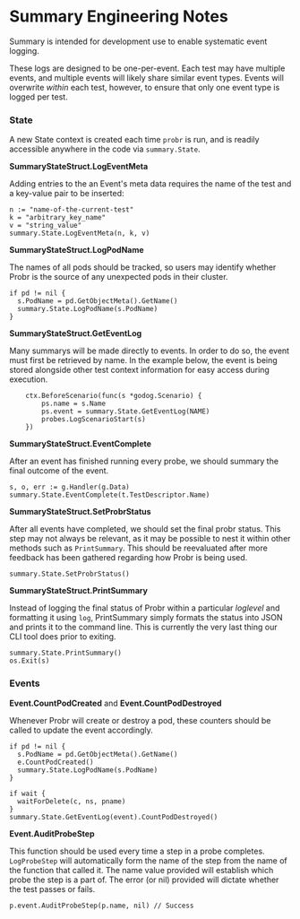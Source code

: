 # Summary Engineering Notes

Summary is intended for development use to enable systematic event logging.

These logs are designed to be one-per-event. Each test may have multiple events, and multiple events will likely share similar event types. Events will overwrite _within_ each test, however, to ensure that only one event type is logged per test.

### State

A new State context is created each time `probr` is run, and is readily accessible anywhere in the code via `summary.State`.


**SummaryStateStruct.LogEventMeta**

Adding entries to the an Event's meta data requires the name of the test and a key-value pair to be inserted:

```
n := "name-of-the-current-test"
k = "arbitrary_key_name"
v = "string_value"
summary.State.LogEventMeta(n, k, v)
```

**SummaryStateStruct.LogPodName**

The names of all pods should be tracked, so users may identify whether Probr is the source of any unexpected pods in their cluster.

```
if pd != nil {
  s.PodName = pd.GetObjectMeta().GetName()
  summary.State.LogPodName(s.PodName)
}
```

**SummaryStateStruct.GetEventLog**

Many summarys will be made directly to events. In order to do so, the event must first be retrieved by name. In the example below, the event is being stored alongside other test context information for easy access during execution.

```
	ctx.BeforeScenario(func(s *godog.Scenario) {
		ps.name = s.Name
		ps.event = summary.State.GetEventLog(NAME)
		probes.LogScenarioStart(s)
	})
```

**SummaryStateStruct.EventComplete**

After an event has finished running every probe, we should summary the final outcome of the event.

```
s, o, err := g.Handler(g.Data)
summary.State.EventComplete(t.TestDescriptor.Name)
```

**SummaryStateStruct.SetProbrStatus**

After all events have completed, we should set the final probr status. This step may not always be relevant, as it may be possible to nest it within other methods such as `PrintSummary`. This should be reevaluated after more feedback has been gathered regarding how Probr is being used.

```
summary.State.SetProbrStatus()
```

**SummaryStateStruct.PrintSummary**

Instead of logging the final status of Probr within a particular _loglevel_ and formatting it using `log`, PrintSummary simply formats the status into JSON and prints it to the command line. This is currently the very last thing our CLI tool does prior to exiting.

```
summary.State.PrintSummary()
os.Exit(s)
```

### Events

**Event.CountPodCreated** and **Event.CountPodDestroyed**

Whenever Probr will create or destroy a pod, these counters should be called to update the event accordingly.

```
if pd != nil {
  s.PodName = pd.GetObjectMeta().GetName()
  e.CountPodCreated()
  summary.State.LogPodName(s.PodName)
}
```

```
if wait {
  waitForDelete(c, ns, pname)
}
summary.State.GetEventLog(event).CountPodDestroyed()
```

**Event.AuditProbeStep**

This function should be used every time a step in a probe completes. `LogProbeStep` will automatically form the name of the step from the name of the function that called it. The name value provided will establish which probe the step is a part of. The error (or nil) provided will dictate whether the test passes or fails.

```
p.event.AuditProbeStep(p.name, nil) // Success
```
